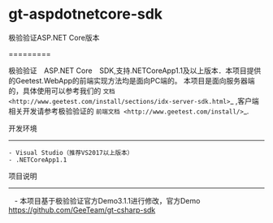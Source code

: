 # gt-aspdotnetcore-sdk
极验验证ASP.NET Core版本

=========

极验验证　ASP.NET Core　SDK,支持.NETCoreApp1.1及以上版本．本项目提供的Geetest.WebApp的前端实现方法均是面向PC端的。 本项目是面向服务器端的，具体使用可以参考我们的 `文档 <http://www.geetest.com/install/sections/idx-server-sdk.html>`_ ,客户端相关开发请参考极验验证的 `前端文档 <http://www.geetest.com/install/>`_.

开发环境
________

    - Visual Studio（推荐VS2017以上版本）
    - .NETCoreApp1.1

项目说明
________
    - 本项目基于极验验证官方Demo3.1.1进行修改，官方Demo https://github.com/GeeTeam/gt-csharp-sdk
